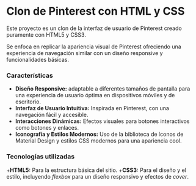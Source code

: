 # Clon de Pinterest con HTML y CSS
Este proyecto es un clon de la interfaz de usuario de Pinterest creado puramente con HTML5 y CSS3. 

Se enfoca en replicar la apariencia visual de Pinterest ofreciendo una experiencia de navegación similar con un diseño responsive y funcionalidades básicas.

### Características
* **Diseño Responsive:** adaptable a diferentes tamaños de pantalla para una experiencia de usuario óptima en dispositivos móviles y de escritorio.
* **Interfaz de Usuario Intuitiva:** Inspirada en Pinterest, con una navegación fácil y accesible.
* **Interacciones Dinámicas:** Efectos visuales para botones interactivos como botones y enlaces.
* **Iconografía y Estilos Modernos:** Uso de la biblioteca de íconos de Material Design y estilos CSS modernos para una apariencia cool.

### Tecnologías utilizadas
+**HTML5:** Para la estructura básica del sitio.
+**CSS3:** Para el diseño y el estilo, incluyendo _flexbox_ para un diseño responsivo y efectos de _cover_.
  
